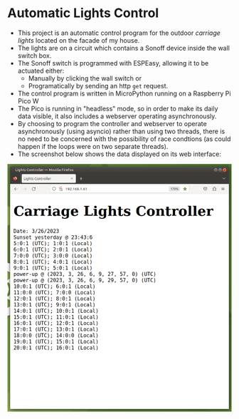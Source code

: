 # Automatic Lights Control

* This project is an automatic control program for the outdoor *carriage lights* located on the facade of my house.
* The lights are on a circuit which contains a Sonoff device inside the wall switch box.
* The Sonoff switch is programmed with ESPEasy, allowing it to be actuated either:
    * Manually by clicking the wall switch or
    * Programatically by sending an http `get` request.
* The control program is written in MicroPython running on a Raspberry Pi Pico W
* The Pico is running in "headless" mode, so in order to make its daily data visible, it also includes a webserver operating asynchronously.
* By choosing to program the controller and webserver to operate asynchronously (using asyncio) rather than using two threads, there is no need to be concerned with the possibility of race condtions (as could happen if the loops were on two separate threads).
* The screenshot below shows the data displayed on its web interface:

![lights data](imgs/lights_data.png)
